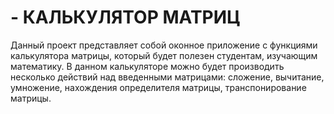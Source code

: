# - КАЛЬКУЛЯТОР МАТРИЦ
Данный проект представляет собой оконное приложение с функциями калькулятора матрицы, который будет полезен студентам, изучающим математику. В данном калькуляторе можно будет производить несколько действий над введенными матрицами: сложение, вычитание, умножение, нахождения определителя матрицы, транспонирование матрицы.

